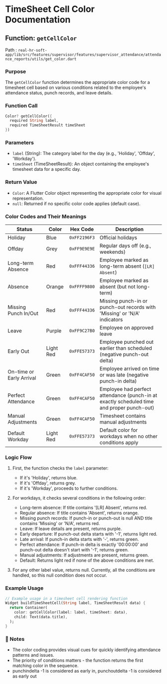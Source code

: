 # TimeSheet Cell Color Documentation

## Function: `getCellColor`

Path : `real-hr-soft-app/lib/src/features/supervisor/features/supervisor_attendance/attendance_reports/utils/get_color.dart`

### Purpose
The `getCellColor` function determines the appropriate color code for a timesheet cell based on various conditions related to the employee's attendance status, punch records, and leave details.


### Function Call
```dart
Color? getCellColor({
  required String label, 
  required TimeSheetResult timeSheet
})
```

### Parameters
- `label` (String): The category label for the day (e.g., 'Holiday', 'Offday', 'Workday').
- `timeSheet` (TimeSheetResult): An object containing the employee's timesheet data for a specific day.

### Return Value
- `Color`: A Flutter Color object representing the appropriate color for visual representation.
- `null`: Returned if no specific color code applies (default case).

### Color Codes and Their Meanings

| Status | Color | Hex Code | Description |
|--------|-------|----------|-------------|
| Holiday | Blue | `0xFF2196F3` | Official holidays |
| Offday | Grey | `0xFF9E9E9E` | Regular days off (e.g., weekends) |
| Long-term Absence | Red | `0xFFF44336` | Employee marked as long-term absent (`[LR] Absent`) |
| Absence | Orange | `0xFFFF9800` | Employee marked as absent (but not long-term) |
| Missing Punch In/Out | Red | `0xFFF44336` | Missing punch-in or punch-out records with 'Missing' or 'N/A' indicators |
| Leave | Purple | `0xFF9C27B0` | Employee on approved leave |
| Early Out | Light Red | `0xFFE57373` | Employee punched out earlier than scheduled (negative punch-out delta) |
| On-time or Early Arrival | Green | `0xFF4CAF50` | Employee arrived on time or was late (negative punch-in delta) |
| Perfect Attendance | Green | `0xFF4CAF50` | Employee had perfect attendance (punch-in at exactly scheduled time and proper punch-out) |
| Manual Adjustments | Green | `0xFF4CAF50` | Timesheet contains manual adjustments |
| Default Workday | Light Red | `0xFFE57373` | Default color for workdays when no other conditions apply |

### Logic Flow

1. First, the function checks the `label` parameter:
   - If it's 'Holiday', returns blue.
   - If it's 'Offday', returns grey.
   - If it's 'Workday', proceeds to further conditions.

2. For workdays, it checks several conditions in the following order:
   - Long-term absence: If title contains '[LR] Absent', returns red.
   - Regular absence: If title contains 'Absent', returns orange.
   - Missing punch records: If punch-in or punch-out is null AND title contains 'Missing' or 'N/A', returns red.
   - Leave: If leave details are present, returns purple.
   - Early departure: If punch-out delta starts with '-1', returns light red.
   - Late arrival: If punch-in delta starts with '-', returns green.
   - Perfect attendance: If punch-in delta is exactly '00:00:00' and punch-out delta doesn't start with '-1', returns green.
   - Manual adjustments: If adjustments are present, returns green.
   - Default: Returns light red if none of the above conditions are met.

3. For any other label value, returns null. Currently, all the conditions are handled, so this null condition does not occur.

### Example Usage

```dart
// Example usage in a timesheet cell rendering function
Widget buildTimeSheetCell(String label, TimeSheetResult data) {
  return Container(
    color: getCellColor(label: label, timeSheet: data),
    child: Text(data.title),
  );
}
```

### 🚨 Notes
- The color coding provides visual cues for quickly identifying attendance patterns and issues.
- The priority of conditions matters - the function returns the first matching color in the sequence.
- punchindelta -1 is considered as early in, punchoutdelta -1 is considered as early out
